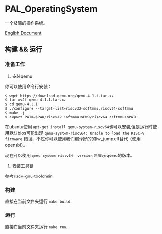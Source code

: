# PAL_OperatingSystem

一个极简的操作系统。

[English Document](README.md)


## 构建 && 运行

### 准备工作  
1. 安装qemu


你可以使用命令行安装：

```shell
$ wget https://download.qemu.org/qemu-4.1.1.tar.xz
$ tar xvJf qemu-4.1.1.tar.xz
$ cd qemu-4.1.1
$ ./configure --target-list=riscv32-softmmu,riscv64-softmmu
$ make -j
$ export PATH=$PWD/riscv32-softmmu:$PWD/riscv64-softmmu:$PATH
```
在ubuntu使用 `apt-get install qemu-system-riscv64`也可以安装,但是运行时使用默认bios可能出现 `qemu-system-riscv64: Unable to load the RISC-V firmware` 错误，不过你可以使用我们编译好的的fw_jump.elf替代（使用opensbi）。

现在可以使用 `qemu-system-riscv64 -version` 来显示qemu的版本。

1. 安装工具链

参考[riscv-gnu-toolchain](https://github.com/riscv-collab/riscv-gnu-toolchain)

### 构建

直接在当前文件夹运行 `make build`.

### 运行

直接在当前文件夹运行 `make run`.